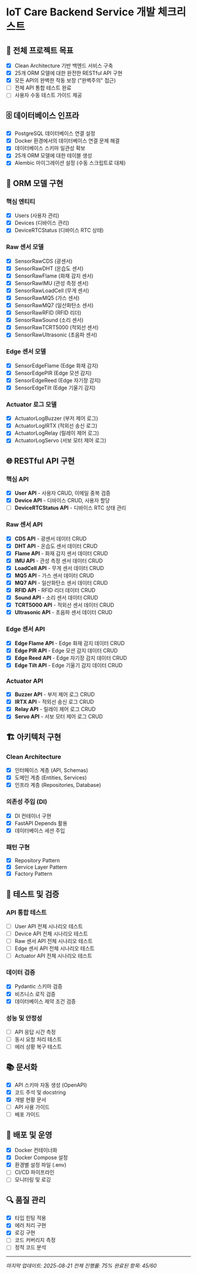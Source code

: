 # IoT Care Backend Service 개발 체크리스트

## 🎯 **전체 프로젝트 목표**
- [x] Clean Architecture 기반 백엔드 서비스 구축
- [x] 25개 ORM 모델에 대한 완전한 RESTful API 구현
- [x] 모든 API의 완벽한 작동 보장 ("완벽주의" 접근)
- [ ] 전체 API 통합 테스트 완료
- [ ] 사용자 수동 테스트 가이드 제공

## 🗄️ **데이터베이스 인프라**
- [x] PostgreSQL 데이터베이스 연결 설정
- [x] Docker 환경에서의 데이터베이스 연결 문제 해결
- [x] 데이터베이스 스키마 일관성 확보
- [x] 25개 ORM 모델에 대한 테이블 생성
- [x] Alembic 마이그레이션 설정 (수동 스크립트로 대체)

## 🔧 **ORM 모델 구현**
### **핵심 엔티티**
- [x] Users (사용자 관리)
- [x] Devices (디바이스 관리)
- [x] DeviceRTCStatus (디바이스 RTC 상태)

### **Raw 센서 모델**
- [x] SensorRawCDS (광센서)
- [x] SensorRawDHT (온습도 센서)
- [x] SensorRawFlame (화재 감지 센서)
- [x] SensorRawIMU (관성 측정 센서)
- [x] SensorRawLoadCell (무게 센서)
- [x] SensorRawMQ5 (가스 센서)
- [x] SensorRawMQ7 (일산화탄소 센서)
- [x] SensorRawRFID (RFID 리더)
- [x] SensorRawSound (소리 센서)
- [x] SensorRawTCRT5000 (적외선 센서)
- [x] SensorRawUltrasonic (초음파 센서)

### **Edge 센서 모델**
- [x] SensorEdgeFlame (Edge 화재 감지)
- [x] SensorEdgePIR (Edge 모션 감지)
- [x] SensorEdgeReed (Edge 자기장 감지)
- [x] SensorEdgeTilt (Edge 기울기 감지)

### **Actuator 로그 모델**
- [x] ActuatorLogBuzzer (부저 제어 로그)
- [x] ActuatorLogIRTX (적외선 송신 로그)
- [x] ActuatorLogRelay (릴레이 제어 로그)
- [x] ActuatorLogServo (서보 모터 제어 로그)

## 🌐 **RESTful API 구현**
### **핵심 API**
- [x] **User API** - 사용자 CRUD, 이메일 중복 검증
- [x] **Device API** - 디바이스 CRUD, 사용자 할당
- [ ] **DeviceRTCStatus API** - 디바이스 RTC 상태 관리

### **Raw 센서 API**
- [x] **CDS API** - 광센서 데이터 CRUD
- [x] **DHT API** - 온습도 센서 데이터 CRUD
- [x] **Flame API** - 화재 감지 센서 데이터 CRUD
- [x] **IMU API** - 관성 측정 센서 데이터 CRUD
- [x] **LoadCell API** - 무게 센서 데이터 CRUD
- [x] **MQ5 API** - 가스 센서 데이터 CRUD
- [x] **MQ7 API** - 일산화탄소 센서 데이터 CRUD
- [x] **RFID API** - RFID 리더 데이터 CRUD
- [x] **Sound API** - 소리 센서 데이터 CRUD
- [x] **TCRT5000 API** - 적외선 센서 데이터 CRUD
- [x] **Ultrasonic API** - 초음파 센서 데이터 CRUD

### **Edge 센서 API**
- [x] **Edge Flame API** - Edge 화재 감지 데이터 CRUD
- [x] **Edge PIR API** - Edge 모션 감지 데이터 CRUD
- [x] **Edge Reed API** - Edge 자기장 감지 데이터 CRUD
- [x] **Edge Tilt API** - Edge 기울기 감지 데이터 CRUD

### **Actuator API**
- [x] **Buzzer API** - 부저 제어 로그 CRUD
- [x] **IRTX API** - 적외선 송신 로그 CRUD
- [x] **Relay API** - 릴레이 제어 로그 CRUD
- [x] **Servo API** - 서보 모터 제어 로그 CRUD

## 🏗️ **아키텍처 구현**
### **Clean Architecture**
- [x] 인터페이스 계층 (API, Schemas)
- [x] 도메인 계층 (Entities, Services)
- [x] 인프라 계층 (Repositories, Database)

### **의존성 주입 (DI)**
- [x] DI 컨테이너 구현
- [x] FastAPI Depends 활용
- [x] 데이터베이스 세션 주입

### **패턴 구현**
- [x] Repository Pattern
- [x] Service Layer Pattern
- [x] Factory Pattern

## 🧪 **테스트 및 검증**
### **API 통합 테스트**
- [ ] User API 전체 시나리오 테스트
- [ ] Device API 전체 시나리오 테스트
- [ ] Raw 센서 API 전체 시나리오 테스트
- [ ] Edge 센서 API 전체 시나리오 테스트
- [ ] Actuator API 전체 시나리오 테스트

### **데이터 검증**
- [x] Pydantic 스키마 검증
- [x] 비즈니스 로직 검증
- [x] 데이터베이스 제약 조건 검증

### **성능 및 안정성**
- [ ] API 응답 시간 측정
- [ ] 동시 요청 처리 테스트
- [ ] 에러 상황 복구 테스트

## 📚 **문서화**
- [x] API 스키마 자동 생성 (OpenAPI)
- [x] 코드 주석 및 docstring
- [x] 개발 현황 문서
- [ ] API 사용 가이드
- [ ] 배포 가이드

## 🚀 **배포 및 운영**
- [x] Docker 컨테이너화
- [x] Docker Compose 설정
- [x] 환경별 설정 파일 (.env)
- [ ] CI/CD 파이프라인
- [ ] 모니터링 및 로깅

## 🔍 **품질 관리**
- [x] 타입 힌팅 적용
- [x] 에러 처리 구현
- [x] 로깅 구현
- [ ] 코드 커버리지 측정
- [ ] 정적 코드 분석

---
*마지막 업데이트: 2025-08-21*
*전체 진행률: 75%*
*완료된 항목: 45/60* 